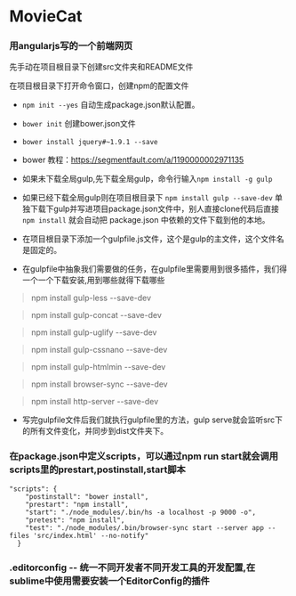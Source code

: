 # MovieCat
### 用angularjs写的一个前端网页

先手动在项目根目录下创建src文件夹和README文件

在项目根目录下打开命令窗口，创建npm的配置文件

+  `npm init --yes` 自动生成package.json默认配置。
+  `bower init`  创建bower.json文件
+  `bower install jquery#~1.9.1 --save`
+  bower 教程：https://segmentfault.com/a/1190000002971135


+ 如果未下载全局gulp,先下载全局gulp，命令行输入`npm install -g gulp`
+ 如果已经下载全局gulp则在项目根目录下 `npm install gulp --save-dev` 单独下载下gulp并写进项目package.json文件中，别人直接clone代码后直接 `npm install` 就会自动把 package.json 中依赖的文件下载到他的本地。

+ 在项目根目录下添加一个gulpfile.js文件，这个是gulp的主文件，这个文件名是固定的。

+ 在gulpfile中抽象我们需要做的任务，在gulpfile里需要用到很多插件，我们得一个一个下载安装,用到哪些就得下载哪些

>npm install gulp-less --save-dev

>npm install gulp-concat --save-dev

>npm install gulp-uglify --save-dev

>npm install gulp-cssnano --save-dev

>npm install gulp-htmlmin --save-dev

>npm install browser-sync --save-dev

>npm install http-server --save-dev

+ 写完gulpfile文件后我们就执行gulpfile里的方法，gulp serve就会监听src下的所有文件变化，并同步到dist文件夹下。


### 在package.json中定义scripts，可以通过npm run start就会调用scripts里的prestart,postinstall,start脚本
```
"scripts": {
    "postinstall": "bower install",
    "prestart": "npm install",
    "start": "./node_modules/.bin/hs -a localhost -p 9000 -o",
    "pretest": "npm install",
    "test": "./node_modules/.bin/browser-sync start --server app --files 'src/index.html' --no-notify"
  }
```

### .editorconfig -- 统一不同开发者不同开发工具的开发配置,在sublime中使用需要安装一个EditorConfig的插件




